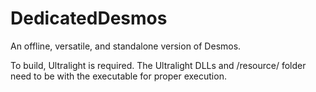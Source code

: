 # DedicatedDesmos
An offline, versatile, and standalone version of Desmos.

To build, Ultralight is required. The Ultralight DLLs and /resource/ folder need to be with the executable for proper execution.